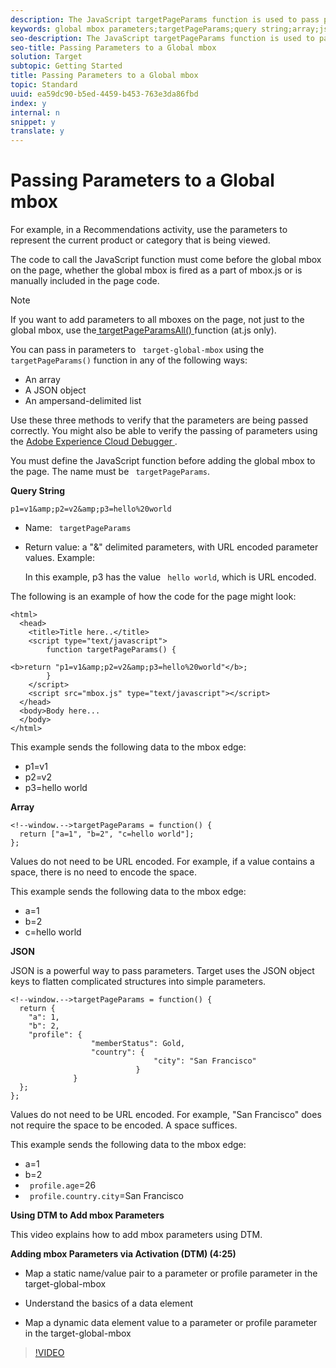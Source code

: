 ```yaml
---
description: The JavaScript targetPageParams function is used to pass parameters to the global mbox. This is needed in any scenario where additional targeting/context information is to be passed into Target.
keywords: global mbox parameters;targetPageParams;query string;array;json;dtm;dynamic tag management
seo-description: The JavaScript targetPageParams function is used to pass parameters to the global mbox. This is needed in any scenario where additional targeting/context information is to be passed into Target.
seo-title: Passing Parameters to a Global mbox
solution: Target
subtopic: Getting Started
title: Passing Parameters to a Global mbox
topic: Standard
uuid: ea59dc90-b5ed-4459-b453-763e3da86fbd
index: y
internal: n
snippet: y
translate: y
---
```


# Passing Parameters to a Global mbox

For example, in a Recommendations activity, use the parameters to represent the current product or category that is being viewed. 

The code to call the JavaScript function must come before the global mbox on the page, whether the global mbox is fired as a part of mbox.js or is manually included in the page code. 


>[!NOTE]
>
>If you want to add parameters to all mboxes on the page, not just to the global mbox, use the[ targetPageParamsAll() ](../../../c_seting_up_target/c_implementing_target/c_target-atjs-implementation/cmp_at.js_Functions.md#reference_97E77FCDD793403685ECCA5A44305F93) function (at.js only). 



You can pass in parameters to ` target-global-mbox` using the ` targetPageParams()` function in any of the following ways: 


* An array
* A JSON object
* An ampersand-delimited list


Use these three methods to verify that the parameters are being passed correctly. You might also be able to verify the passing of parameters using the [ Adobe Experience Cloud Debugger ](https://marketing.adobe.com/resources/help/en_US/sc/implement/debugger.html). 

You must define the JavaScript function before adding the global mbox to the page. The name must be ` targetPageParams`. 

**Query String** 


```
p1=v1&amp;p2=v2&amp;p3=hello%20world
```



* Name: ` targetPageParams`
* Return value: a "&amp;" delimited parameters, with URL encoded parameter values. Example: 

  In this example, p3 has the value ` hello world`, which is URL encoded. 



The following is an example of how the code for the page might look: 


```
<html> 
  <head> 
    <title>Title here..</title> 
    <script type="text/javascript"> 
        function targetPageParams() { 
           
<b>return "p1=v1&amp;p2=v2&amp;p3=hello%20world"</b>; 
        } 
    </script> 
    <script src="mbox.js" type="text/javascript"></script> 
  </head> 
  <body>Body here... 
  </body> 
</html>
```


This example sends the following data to the mbox edge: 


* p1=v1
* p2=v2
* p3=hello world


**Array** 


```
<!--window.-->targetPageParams = function() { 
  return ["a=1", "b=2", "c=hello world"]; 
}; 

```


Values do not need to be URL encoded. For example, if a value contains a space, there is no need to encode the space. 

This example sends the following data to the mbox edge: 


* a=1
* b=2
* c=hello world


**JSON** 

JSON is a powerful way to pass parameters. Target uses the JSON object keys to flatten complicated structures into simple parameters. 


```
<!--window.-->targetPageParams = function() { 
  return { 
    "a": 1, 
    "b": 2, 
    "profile": { 
                  "memberStatus": Gold, 
                  "country": { 
                                "city": "San Francisco" 
                            } 
              } 
  }; 
}; 

```


Values do not need to be URL encoded. For example, "San Francisco" does not require the space to be encoded. A space suffices. 

This example sends the following data to the mbox edge: 


* a=1
* b=2
* ` profile.age`=26
* ` profile.country.city`=San Francisco


**Using DTM to Add mbox Parameters** 

This video explains how to add mbox parameters using DTM. 

**Adding mbox Parameters via Activation (DTM) (4:25)** 


* Map a static name/value pair to a parameter or profile parameter in the target-global-mbox 

* Understand the basics of a data element 

* Map a dynamic data element value to a parameter or profile parameter in the target-global-mbox 



>[!VIDEO](https://vimeo.com/hA0MctwZKlg) 
